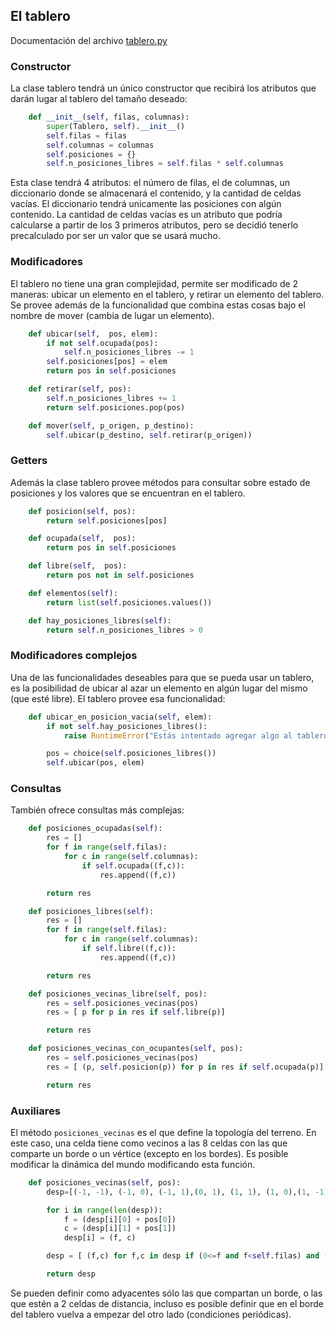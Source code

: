 
## El tablero

Documentación del archivo [tablero.py](../tablero.py)

### Constructor

La clase tablero tendrá un único constructor que recibirá los atributos que darán lugar al tablero del tamaño deseado:

```python
    def __init__(self, filas, columnas):
        super(Tablero, self).__init__()
        self.filas = filas
        self.columnas = columnas
        self.posiciones = {}
        self.n_posiciones_libres = self.filas * self.columnas
```

Esta clase tendrá 4 atributos: el número de filas, el de columnas, un diccionario donde se almacenará el contenido, y la cantidad de celdas vacías. El diccionario tendrá unicamente las posiciones con algún contenido. La cantidad de celdas vacías es un atributo que podría calcularse a partir de los 3 primeros atributos, pero se decidió tenerlo precalculado por ser un valor que se usará mucho.

### Modificadores

El tablero no tiene una gran complejidad, permite ser modificado de 2 maneras: ubicar un elemento en el tablero, y retirar un elemento del tablero. Se provee además de la funcionalidad que combina estas cosas bajo el nombre de mover (cambia de lugar un elemento).

```python
    def ubicar(self,  pos, elem):
        if not self.ocupada(pos):
            self.n_posiciones_libres -= 1
        self.posiciones[pos] = elem
        return pos in self.posiciones

    def retirar(self, pos):
        self.n_posiciones_libres += 1
        return self.posiciones.pop(pos)

    def mover(self, p_origen, p_destino):
        self.ubicar(p_destino, self.retirar(p_origen))
```


### Getters

Además la clase tablero provee métodos para consultar sobre estado de posiciones y los valores que se encuentran en el tablero.

```python
    def posicion(self, pos):
        return self.posiciones[pos]

    def ocupada(self,  pos):
        return pos in self.posiciones

    def libre(self,  pos):
        return pos not in self.posiciones

    def elementos(self):
        return list(self.posiciones.values())

    def hay_posiciones_libres(self):
        return self.n_posiciones_libres > 0

```

### Modificadores complejos

Una de las funcionalidades deseables para que se pueda usar un tablero, es la posibilidad de ubicar al azar un elemento en algún lugar del mismo (que esté libre). El tablero provee esa funcionalidad:

```python
    def ubicar_en_posicion_vacia(self, elem):
        if not self.hay_posiciones_libres():
            raise RuntimeError("Estás intentado agregar algo al tablero y está lleno")

        pos = choice(self.posiciones_libres())
        self.ubicar(pos, elem)
```

### Consultas

También ofrece consultas más complejas:

```python
    def posiciones_ocupadas(self):
        res = []
        for f in range(self.filas):
            for c in range(self.columnas):
                if self.ocupada((f,c)):
                    res.append((f,c))

        return res

    def posiciones_libres(self):
        res = []
        for f in range(self.filas):
            for c in range(self.columnas):
                if self.libre((f,c)):
                    res.append((f,c))

        return res

    def posiciones_vecinas_libre(self, pos):
        res = self.posiciones_vecinas(pos)
        res = [ p for p in res if self.libre(p)]

        return res

    def posiciones_vecinas_con_ocupantes(self, pos):
        res = self.posiciones_vecinas(pos)
        res = [ (p, self.posicion(p)) for p in res if self.ocupada(p)]

        return res
```

### Auxiliares

El método `posiciones_vecinas` es el que define la topología del terreno. En este caso, una celda tiene como vecinos a las 8 celdas con las que comparte un borde o un vértice (excepto en los bordes). Es posible modificar la dinámica del mundo modificando esta función.

```python
    def posiciones_vecinas(self, pos):
        desp=[(-1, -1), (-1, 0), (-1, 1),(0, 1), (1, 1), (1, 0),(1, -1), (0, -1)]

        for i in range(len(desp)):
            f = (desp[i][0] + pos[0])
            c = (desp[i][1] + pos[1])
            desp[i] = (f, c)

        desp = [ (f,c) for f,c in desp if (0<=f and f<self.filas) and (0<=c and c<self.columnas) ]

        return desp
```

Se pueden definir como adyacentes sólo las que compartan un borde, o las que estén a 2 celdas de distancia, incluso es posible definir que en el borde del tablero vuelva a empezar del otro lado (condiciones periódicas).


